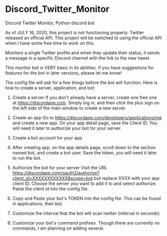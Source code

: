 # Discord_Twitter_Monitor

Discord Twitter Monitor, Python discord bot



As of JULY 16, 2020, this project is not functioning properly. Twitter released an official API. This project will be switched to using the official API when I have some free time to work on this.



Monitors a single Twitter profile and when they update their status, it sends a message in a specific Discord channel with the link to the new tweet.

This monitor bot is VERY basic in its abilities. If you have suggestions for features for the bot in later versions, please let me know!

The config file will ask for a few things before the bot will function.
Here is how to create a server, application, and bot:

1. Create a server
If you don't already have a server, create one free one at https://discordapp.com. Simply log in, and then click the plus sign on the left side of the main window to create a new server.

2. Create an app
Go to https://discordapp.com/developers/applications/me and create a new app. On your app detail page, save the Client ID. You will need    it later to authorize your bot for your server.

3. Create a bot account for your app
4. After creating app, on the app details page, scroll down to the section named bot, and create a bot user. Save the token, you will need it later to run the bot.

4. Authorize the bot for your server
Visit the URL https://discordapp.com/oauth2/authorize?client_id=XXXXXXXXXXXX&scope=bot but replace XXXX with your app client ID. Choose the server you want to add it to and select authorize. 
Paste the client id into the config file.

5. Copy and Paste your bot's TOKEN into the config file.
This can be found in applications, then bot.

6. Customize the interval that the bot will scan twitter (interval in seconds)

7. Customize your bot's command prefixes.
Though there are currently no commands, I am planning on adding several.
